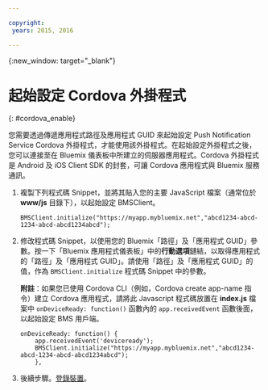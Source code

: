 ```yaml
---

copyright:
 years: 2015, 2016

---
```


{:new_window: target="_blank"}

# 起始設定 Cordova 外掛程式
{: #cordova_enable}

您需要透過傳遞應用程式路徑及應用程式 GUID 來起始設定 Push Notification Service Cordova 外掛程式，才能使用該外掛程式。在起始設定外掛程式之後，您可以連接至在 Bluemix 儀表板中所建立的伺服器應用程式。Cordova 外掛程式是 Android 及 iOS Client SDK 的封套，可讓 Cordova 應用程式與 Bluemix 服務通訊。

1. 複製下列程式碼 Snippet，並將其貼入您的主要 JavaScript 檔案（通常位於 **www/js** 目錄下），以起始設定 BMSClient。

	```
	BMSClient.initialize("https://myapp.mybluemix.net","abcd1234-abcd-1234-abcd-abcd1234abcd");
	```
1. 修改程式碼 Snippet，以使用您的 Bluemix「路徑」及「應用程式 GUID」參數。按一下「Bluemix 應用程式儀表板」中的**行動選項**鏈結，以取得應用程式的「路徑」及「應用程式 GUID」。請使用「路徑」及「應用程式 GUID」的值，作為 `BMSClient.initialize` 程式碼 Snippet 中的參數。


	**附註**：如果您已使用 Cordova CLI（例如，Cordova create app-name 指令）建立 Cordova 應用程式，請將此 Javascript 程式碼放置在 **index.js** 檔案中 `onDeviceReady: function()` 函數內的 `app.receivedEvent` 函數後面，以起始設定 BMS 用戶端。

	```
	onDeviceReady: function() {
	    app.receivedEvent('deviceready');
	    BMSClient.initialize("https://myapp.mybluemix.net","abcd1234-abcd-1234-abcd-abcd1234abcd");
	    },
	```
1. 後續步驟。[登錄裝置](t_cordova_register.html)。
